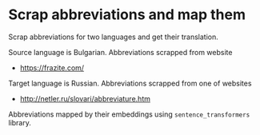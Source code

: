 # Scrap abbreviations and map them

Scrap abbreviations for two languages and get their translation. 

Source language is Bulgarian. Abbreviations scrapped from website 
- https://frazite.com/

Target language is Russian. Abbreviations scrapped from one of websites
- http://netler.ru/slovari/abbreviature.htm

Abbreviations mapped by their embeddings using `sentence_transformers` library.


